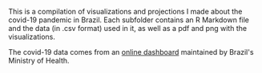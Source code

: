 This is a compilation of visualizations and projections I made about the covid-19 pandemic in Brazil. Each subfolder contains an R Markdown file and the data (in .csv format) used in it, as well as a pdf and png with the visualizations. 

The covid-19 data comes from an [online dashboard](https://covid.saude.gov.br/) maintained by Brazil's Ministry of Health.

